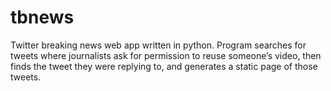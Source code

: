 # tbnews
Twitter breaking news web app written in python. Program searches for tweets where journalists ask for permission to reuse someone’s video, then finds the tweet they were replying to, and generates a static page of those tweets.
